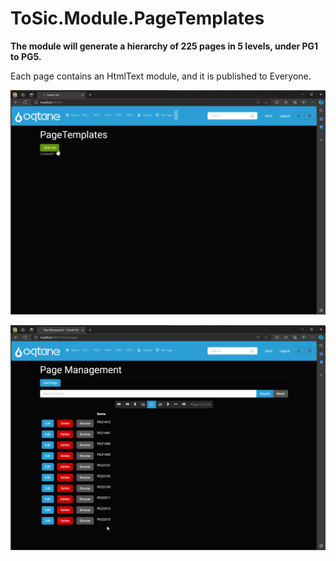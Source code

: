 # ToSic.Module.PageTemplates

**The module will generate a hierarchy of 225 pages in 5 levels, under PG1 to PG5.**

Each page contains an HtmlText module, and it is published to Everyone. 

![Click me](docs/image.png)

![225 pages created](docs/image-1.png)